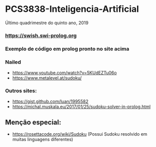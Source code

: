 # PCS3838-Inteligencia-Artificial
 Último quadrimestre do quinto ano, 2019

### https://swish.swi-prolog.org
### Exemplo de código em prolog pronto no site acima

### Nailed
- https://www.youtube.com/watch?v=5KUdEZTu06o
- https://www.metalevel.at/sudoku/

### Outros sites:
- https://gist.github.com/luan/1995582
- https://michal.muskala.eu/2017/01/25/sudoku-solver-in-prolog.html

## Menção especial:
- https://rosettacode.org/wiki/Sudoku (Possui Sudoku resolvido em muitas linguagens diferentes)
